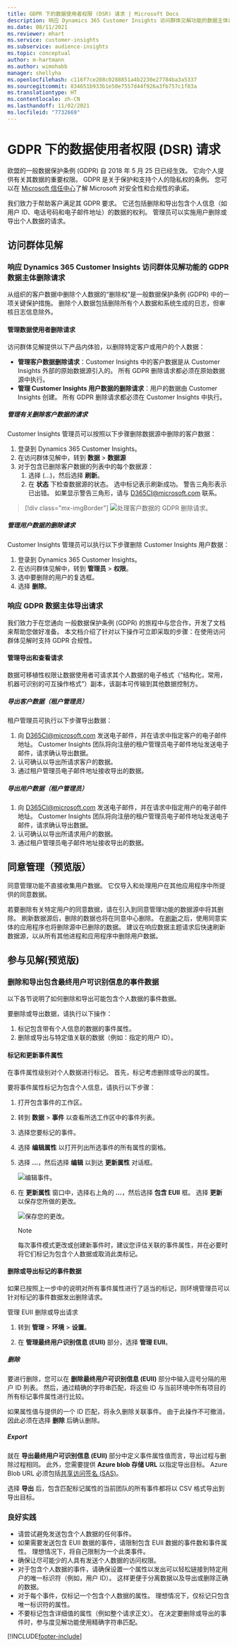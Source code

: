 ```yaml
---
title: GDPR 下的数据使用者权限 (DSR) 请求 | Microsoft Docs
description: 响应 Dynamics 365 Customer Insights 访问群体见解功能的数据主体请求。
ms.date: 08/11/2021
ms.reviewer: mhart
ms.service: customer-insights
ms.subservice: audience-insights
ms.topic: conceptual
author: m-hartmann
ms.author: wimohabb
manager: shellyha
ms.openlocfilehash: c116f7ce208c0288851a4b2230e27784ba3a5337
ms.sourcegitcommit: 834651b933b1e50e7557d44f926a3fb757c1f83a
ms.translationtype: HT
ms.contentlocale: zh-CN
ms.lasthandoff: 11/02/2021
ms.locfileid: "7732669"
---
```

# <a name="data-subject-rights-dsr-requests-under-gdpr"></a>GDPR 下的数据使用者权限 (DSR) 请求

欧盟的一般数据保护条例 (GDPR) 自 2018 年 5 月 25 日已经生效。 它向个人提供有关其数据的重要权限。 GDPR 是关于保护和支持个人的隐私权的条例。 您可以在 [Microsoft 信任中心](https://www.microsoft.com/trust-center)了解 Microsoft 对安全性和合规性的承诺。

我们致力于帮助客户满足其 GDPR 要求。 它还包括删除和导出包含个人信息（如用户 ID、电话号码和电子邮件地址）的数据的权利。 管理员可以实施用户删除或导出个人数据的请求。

## <a name="audience-insights"></a>访问群体见解

### <a name="responding-to-gdpr-data-subject-delete-requests-for-dynamics-365-customer-insights-audience-insights-capability"></a>响应 Dynamics 365 Customer Insights 访问群体见解功能的 GDPR 数据主体删除请求

从组织的客户数据中删除个人数据的“删除权”是一般数据保护条例 (GDPR) 中的一项关键保护措施。 删除个人数据包括删除所有个人数据和系统生成的日志，但审核日志信息除外。

#### <a name="manage-data-subject-delete-requests"></a>管理数据使用者删除请求

访问群体见解提供以下产品内体验，以删除特定客户或用户的个人数据：

- **管理客户数据删除请求**：Customer Insights 中的客户数据是从 Customer Insights 外部的原始数据源引入的。 所有 GDPR 删除请求都必须在原始数据源中执行。
- **管理 Customer Insights 用户数据的删除请求**：用户的数据由 Customer Insights 创建。 所有 GDPR 删除请求都必须在 Customer Insights 中执行。

##### <a name="manage-requests-to-delete-customer-data"></a>管理有关删除客户数据的请求

Customer Insights 管理员可以按照以下步骤删除数据源中删除的客户数据：

1. 登录到 Dynamics 365 Customer Insights。
2. 在访问群体见解中，转到 **数据** > **数据源**
3. 对于包含已删除客户数据的列表中的每个数据源：
   1. 选择 (...)，然后选择 **刷新**。
   2. 在 **状态** 下检查数据源的状态。 选中标记表示刷新成功。 警告三角形表示已出错。 如果显示警告三角形，请与 D365CI@microsoft.com 联系。

> [!div class="mx-imgBorder"]
> ![处理客户数据的 GDPR 删除请求。](audience-insights/media/gdpr-data-sources.png "处理客户数据的 GDPR 删除请求")

##### <a name="manage-delete-requests-for-user-data"></a>管理用户数据的删除请求

Customer Insights 管理员可以执行以下步骤删除 Customer Insights 用户数据：

1. 登录到 Dynamics 365 Customer Insights。
2. 在访问群体见解中，转到 **管理员** > **权限**。
3. 选中要删除的用户的复选框。
4. 选择 **删除**。

### <a name="responding-to-gdpr-data-subject-export-requests"></a>响应 GDPR 数据主体导出请求

我们致力于在您通向 一般数据保护条例 (GDPR) 的旅程中与您合作，开发了文档来帮助您做好准备。 本文档介绍了针对以下操作可立即采取的步骤：在使用访问群体见解时支持 GDPR 合规性。

#### <a name="manage-export-and-view-requests"></a>管理导出和查看请求

数据可移植性权限让数据使用者可请求其个人数据的电子格式（“结构化，常用，机器可识别的可互操作格式”）副本，该副本可传输到其他数据控制方。

##### <a name="export-customer-data-tenant-admin"></a>导出客户数据（租户管理员）

租户管理员可执行以下步骤导出数据：

1. 向 D365CI@microsoft.com 发送电子邮件，并在请求中指定客户的电子邮件地址。 Customer Insights 团队将向注册的租户管理员电子邮件地址发送电子邮件，请求确认导出数据。
2. 认可确认以导出所请求客户的数据。
3. 通过租户管理员电子邮件地址接收导出的数据。

##### <a name="export-user-data-tenant-admin"></a>导出用户数据（租户管理员）

1. 向 D365CI@microsoft.com 发送电子邮件，并在请求中指定用户的电子邮件地址。 Customer Insights 团队将向注册的租户管理员电子邮件地址发送电子邮件，请求确认导出数据。
2. 认可确认以导出所请求用户的数据。
3. 通过租户管理员电子邮件地址接收导出的数据。

## <a name="consent-management-preview"></a>同意管理（预览版）

同意管理功能不直接收集用户数据。 它仅导入和处理用户在其他应用程序中所提供的同意数据。

若要删除有关特定用户的同意数据，请在引入到同意管理功能的数据源中将其删除。 刷新数据源后，删除的数据也将在同意中心删除。 在[刷新](audience-insights/system.md#refresh-processes)之后，使用同意实体的应用程序也将删除源中已删除的数据。 建议在响应数据主题请求后快速刷新数据源，以从所有其他进程和应用程序中删除用户数据。


## <a name="engagement-insights-preview"></a>参与见解(预览版)

### <a name="deleting-and-exporting-event-data-containing-end-user-identifiable-information"></a>删除和导出包含最终用户可识别信息的事件数据

以下各节说明了如何删除和导出可能包含个人数据的事件数据。

要删除或导出数据，请执行以下操作：

1. 标记包含带有个人信息的数据的事件属性。
2. 删除或导出与特定值关联的数据（例如：指定的用户 ID）。

#### <a name="tag-and-update-event-properties"></a>标记和更新事件属性

在事件属性级别对个人数据进行标记。 首先，标记考虑删除或导出的属性。

要将事件属性标记为包含个人信息，请执行以下步骤：

1. 打开包含事件的工作区。

1. 转到 **数据** > **事件** 以查看所选工作区中的事件列表。
  
1. 选择您要标记的事件。

1. 选择 **编辑属性** 以打开列出所选事件的所有属性的窗格。
     
1. 选择 **...**，然后选择 **编辑** 以到达 **更新属性** 对话框。

   ![编辑事件。](engagement-insights/media/edit-event.png "编辑事件")

1. 在 **更新属性** 窗口中，选择右上角的 **...**，然后选择 **包含 EUII** 框。 选择 **更新** 以保存您所做的更改。

   ![保存您的更改。](engagement-insights/media/update-property.png "保存您的更改")

   > [!NOTE]
   > 每次事件模式更改或创建新事件时，建议您评估关联的事件属性，并在必要时将它们标记为包含个人数据或取消此类标记。

#### <a name="delete-or-export-tagged-event-data"></a>删除或导出标记的事件数据

如果已按照上一步中的说明对所有事件属性进行了适当的标记，则环境管理员可以针对标记的事件数据发出删除请求。

管理 EUII 删除或导出请求

1. 转到 **管理** > **环境** > **设置**。

1. 在 **管理最终用户识别信息 (EUII)** 部分，选择 **管理 EUII**。

##### <a name="deletion"></a>删除

要进行删除，您可以在 **删除最终用户可识别信息 (EUII)** 部分中输入逗号分隔的用户 ID 列表。 然后，通过精确的字符串匹配，将这些 ID 与当前环境中所有项目的所有标记事件属性进行比较。 

如果属性值与提供的一个 ID 匹配，将永久删除关联事件。 由于此操作不可撤消，因此必须在选择 **删除** 后确认删除。

##### <a name="export"></a>Export

就在 **导出最终用户可识别信息 (EUII)** 部分中定义事件属性值而言，导出过程与删除过程相同。 此外，您需要提供 **Azure blob 存储 URL** 以指定导出目标。 Azure Blob URL 必须包括[共享访问签名 (SAS)](/azure/storage/common/storage-sas-overview)。

选择 **导出** 后，包含匹配标记属性的当前团队的所有事件都将以 CSV 格式导出到导出目标。

### <a name="good-practices"></a>良好实践

* 请尝试避免发送包含个人数据的任何事件。
* 如果需要发送包含 EUII 数据的事件，请限制包含 EUII 数据的事件数和事件属性。 理想情况下，将自己限制为一个此类事件。
* 确保让尽可能少的人具有发送个人数据的访问权限。
* 对于包含个人数据的事件，请确保设置一个属性以发出可以轻松链接到特定用户的唯一标识符（例如，用户 ID）。 这样更便于分离数据以及导出或删除正确的数据。
* 对于每个事件，仅标记一个包含个人数据的属性。 理想情况下，仅标记只包含唯一标识符的属性。
* 不要标记包含详细值的属性（例如整个请求正文）。 在决定要删除或导出的事件时，参与度见解功能使用精确字符串匹配。

[!INCLUDE[footer-include](includes/footer-banner.md)]